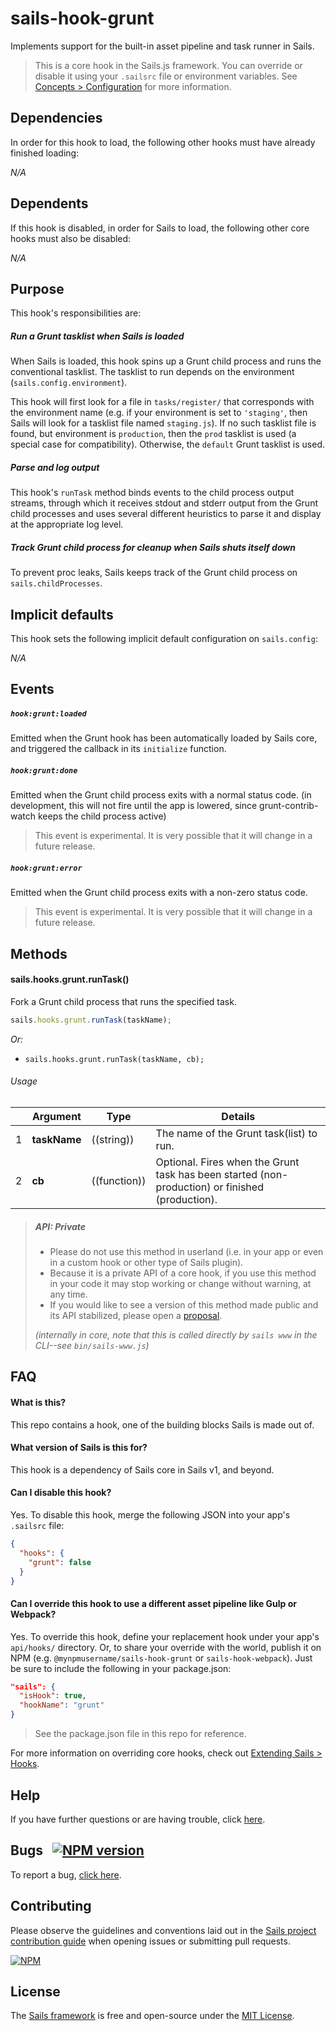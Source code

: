 # sails-hook-grunt

Implements support for the built-in asset pipeline and task runner in Sails.

> This is a core hook in the Sails.js framework.  You can override or disable it using your `.sailsrc` file or environment variables.  See [Concepts > Configuration](http://sailsjs.com/docs/concepts/configuration) for more information.


## Dependencies

In order for this hook to load, the following other hooks must have already finished loading:

_N/A_

## Dependents

If this hook is disabled, in order for Sails to load, the following other core hooks must also be disabled:

_N/A_


## Purpose

This hook's responsibilities are:


##### Run a Grunt tasklist when Sails is loaded

When Sails is loaded, this hook spins up a Grunt child process and runs the conventional tasklist.  The tasklist to run depends on the environment (`sails.config.environment`).

This hook will first look for a file in `tasks/register/` that corresponds with the environment name (e.g. if your environment is set to `'staging'`, then Sails will look for a tasklist file named `staging.js`).  If no such tasklist file is found, but environment is `production`, then the `prod` tasklist is used (a special case for compatibility).  Otherwise, the `default` Grunt tasklist is used.


##### Parse and log output

This hook's `runTask` method binds events to the child process output streams, through which it receives stdout and stderr output from the Grunt child processes and uses several different heuristics to parse it and display at the appropriate log level.

##### Track Grunt child process for cleanup when Sails shuts itself down

To prevent proc leaks, Sails keeps track of the Grunt child process on `sails.childProcesses`.




## Implicit defaults

This hook sets the following implicit default configuration on `sails.config`:

_N/A_





## Events

##### `hook:grunt:loaded`

Emitted when the Grunt hook has been automatically loaded by Sails core, and triggered the callback in its `initialize` function.

##### `hook:grunt:done`

Emitted when the Grunt child process exits with a normal status code. (in development, this will not fire until the app is lowered, since grunt-contrib-watch keeps the child process active)

> This event is experimental.  It is very possible that it will change in a future release.


##### `hook:grunt:error`

Emitted when the Grunt child process exits with a non-zero status code.

> This event is experimental.  It is very possible that it will change in a future release.





## Methods

#### sails.hooks.grunt.runTask()

Fork a Grunt child process that runs the specified task.

```javascript
sails.hooks.grunt.runTask(taskName);
```

_Or:_
+ `sails.hooks.grunt.runTask(taskName, cb);`


###### Usage


|     |          Argument           | Type                | Details
| --- | --------------------------- | ------------------- | ------------------------------------------------------------------------
| 1   |        **taskName**         | ((string))          | The name of the Grunt task(list) to run.
| 2   |        **cb**               | ((function))        | Optional. Fires when the Grunt task has been started (non-production) or finished (production).


> ##### API: Private
> - Please do not use this method in userland (i.e. in your app or even in a custom hook or other type of Sails plugin).
> - Because it is a private API of a core hook, if you use this method in your code it may stop working or change without warning, at any time.
> - If you would like to see a version of this method made public and its API stabilized, please open a [proposal](http://sailsjs.com/contribute).
>
> _(internally in core, note that this is called directly by `sails www` in the CLI--see `bin/sails-www.js`)_



## FAQ

#### What is this?

This repo contains a hook, one of the building blocks Sails is made out of.


#### What version of Sails is this for?

This hook is a dependency of Sails core in Sails v1, and beyond.


#### Can I disable this hook?

Yes.  To disable this hook, merge the following JSON into your app's `.sailsrc` file:

```json
{
  "hooks": {
    "grunt": false
  }
}
```

#### Can I override this hook to use a different asset pipeline like Gulp or Webpack?

Yes.  To override this hook, define your replacement hook under your app's `api/hooks/` directory.  Or, to share your override with the world, publish it on NPM (e.g. `@mynpmusername/sails-hook-grunt` or `sails-hook-webpack`).  Just be sure to include the following in your package.json:

```json
"sails": {
  "isHook": true,
  "hookName": "grunt"
}
```

> See the package.json file in this repo for reference.

For more information on overriding core hooks, check out [Extending Sails > Hooks](http://sailsjs.com/documentation/concepts/extending-sails/hooks).


## Help

If you have further questions or are having trouble, click [here](http://sailsjs.com/support).


## Bugs &nbsp; [![NPM version](https://badge.fury.io/js/sails-hook-grunt.svg)](http://npmjs.com/package/sails-hook-grunt)

To report a bug, [click here](http://sailsjs.com/bugs).


## Contributing

Please observe the guidelines and conventions laid out in the [Sails project contribution guide](http://sailsjs.com/documentation/contributing) when opening issues or submitting pull requests.

[![NPM](https://nodei.co/npm/sails-hook-grunt.png?downloads=true)](http://npmjs.com/package/sails-hook-grunt)

## License

The [Sails framework](http://sailsjs.com) is free and open-source under the [MIT License](http://sailsjs.com/license).

